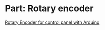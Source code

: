 # Part: Rotary encoder
[Rotary Encoder for control panel with Arduino](https://www.google.com/search?q=making+a+navigation+panel+with+rotary+enconder&oq=making+a+navigation+panel+with+rotary+enconder&aqs=chrome..69i57j33.12181j0j4&sourceid=chrome&ie=UTF-8#kpvalbx=1)
